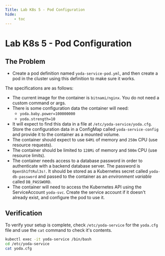 ```yaml
---
Title: Lab K8s 5 - Pod Configuration
hide:
    - toc
---
```


# Lab K8s 5 - Pod Configuration

## The Problem

- Create a pod definition named `yoda-service-pod.yml`, and then create a pod in the cluster using this definition to make sure it works.

The specifications are as follows:

 - The current image for the container is `bitnami/nginx`. You do not need a custom command or args.
 - There is some configuration data the container will need:
    - `yoda.baby.power=100000000`
    - `yoda.strength=10`
 - It will expect to find this data in a file at `/etc/yoda-service/yoda.cfg`. Store the configuration data in a ConfigMap called `yoda-service-config` and provide it to the container as a mounted volume.
 - The container should expect to use `64Mi` of memory and `250m` CPU (use resource requests).
 - The container should be limited to `128Mi` of memory and `500m` CPU (use resource limits).
 - The container needs access to a database password in order to authenticate with a backend database server. The password is `0penSh1ftRul3s!`. It should be stored as a Kubernetes secret called `yoda-db-password` and passed to the container as an *environment variable* called `DB_PASSWORD`.
 - The container will need to access the Kubernetes API using the ServiceAccount `yoda-svc`. Create the service account if it doesn't already exist, and configure the pod to use it.

## Verification

To verify your setup is complete, check `/etc/yoda-service` for the `yoda.cfg` file and use the `cat` command to check it's contents.

```bash
kubectl exec -it yoda-service /bin/bash
cd /etc/yoda-service
cat yoda.cfg
```